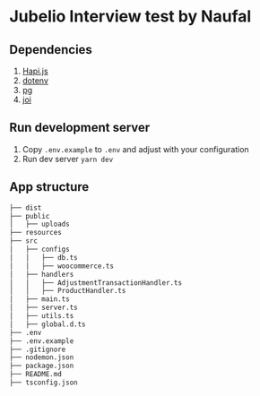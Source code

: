 # Jubelio Interview test by Naufal

## Dependencies
1. [Hapi.js](https://hapi.dev/)
2. [dotenv](https://www.npmjs.com/package/dotenv)
3. [pg](https://node-postgres.com/)
4. [joi](https://joi.dev/api/)

## Run development server
1. Copy `.env.example` to `.env` and adjust with your configuration
2. Run dev server `yarn dev`

## App structure
```bash
├── dist
├── public
│   ├── uploads
├── resources
├── src
│   ├── configs
│   │   ├── db.ts
│   │   ├── woocommerce.ts
│   ├── handlers
│   │   ├── AdjustmentTransactionHandler.ts
│   │   ├── ProductHandler.ts
│   ├── main.ts
│   ├── server.ts
│   ├── utils.ts
│   ├── global.d.ts
├── .env
├── .env.example
├── .gitignore
├── nodemon.json
├── package.json
├── README.md
├── tsconfig.json
```